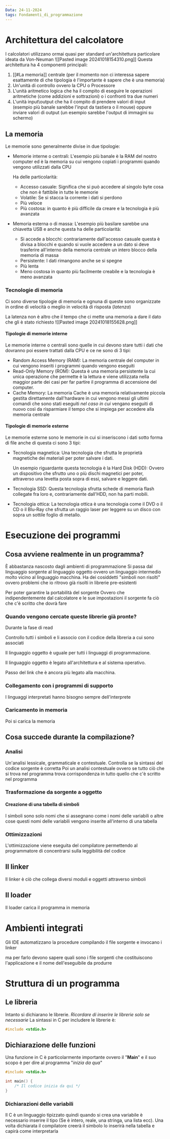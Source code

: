 ```yaml
---
Data: 24-11-2024
tags: Fondamenti_di_programmazione
---
```



# Architettura del calcolatore
I calcolatori utilizzano ormai quasi per standard un'architettura particolare ideata da Von-Neuman
![[Pasted image 20241018154310.png]]
Questa architettura ha 4 componenti principali:
1. [[#La memoria]] centrale (per il momento non ci interessa sapere esattamente di che tipologia è l'importante è sapere che è una memoria)
2. Un'unità di controllo ovvero la CPU o Processore
3. L'unità aritmetico logica che ha il compito di eseguire le operazioni aritmetiche (come addizioni e sottrazioni) o i confronti tra due numeri
4. L'unità input\output che ha il compito di prendere valori di input (esempio più banale sarebbe l'input da tastiera o il mouse) oppure inviare valori di output (un esempio sarebbe l'output di immagini su schermo)

## La memoria

Le memorie sono generalmente divise in due tipologie:
- Memorie interne o centrali:
  L'esempio più banale è la RAM del nostro computer ed è la memoria su cui vengono copiati i programmi quando vengono utilizzati dalla CPU
  
  Ha delle particolarità:
  - Accesso casuale: Significa che si può accedere al singolo byte cosa che non è fattibile in tutte le memorie
  - Volatile: Se si stacca la corrente i dati si perdono
  - Più veloce
  - Più costosa: in quanto è più difficile da creare e la tecnologia è più avanzata
- Memoria esterna o di massa:
  L'esempio più basilare sarebbe una chiavetta USB e anche questa ha delle particolarità:
  - Si accede a blocchi: contrariamente dall'accesso casuale questa è divisa a blocchi e quando si vuole accedere a un dato si deve trasferire all'interno della memoria centrale un intero blocco della memoria di massa
  - Persistente: I dati rimangono anche se si spegne
  - Più lenta
  - Meno costosa in quanto più facilmente creabile e la tecnologia è meno avanzata

### Tecnologie di memoria
Ci sono diverse tipologie di memoria e ognuna di queste sono organizzate in ordine di velocità o meglio in velocità di risposta (*latenza*)

La latenza non è altro che il tempo che ci mette una memoria a dare il dato che gli è stato richiesto
![[Pasted image 20241018155628.png]]

#### Tipologie di memorie interne
Le memorie interne o centrali sono quelle in cui devono stare tutti i dati che dovranno poi essere trattati dalla CPU e ce ne sono di 3 tipi:
- Random Access Memory (RAM): La memoria centrale del computer in cui vengono inseriti i programmi quando vengono eseguiti
- Read-Only Memory (ROM): Questa è una memoria persistente la cui unica operazione che permette è la lettura e viene utilizzata nella maggior parte dei casi per far partire il programma di accensione del computer.
- Cache Memory: La memoria Cache è una memoria relativamente piccola gestita direttamente dall'hardware in cui vengono messi gli ultimi comandi che sono stati eseguiti *nel caso in cui* vengano eseguiti di nuovo così da risparmiare il tempo che si impiega per accedere alla memoria centrale

#### Tipologie di memorie esterne
Le memorie esterne sono le memorie in cui si inseriscono i dati sotto forma di file anche di questa ci sono 3 tipi:
- Tecnologia magnetica:
  Una tecnologia che sfrutta le proprietà magnetiche dei materiali per poter salvare i dati.
  
  Un esempio riguardante questa tecnologia è la Hard Disk (HDD):
  Ovvero un dispositivo che sfrutto uno o più dischi magnetici per poter, attraverso una levetta posta sopra di essi, salvare e leggere dati.
- Tecnologia SSD:
  Questa tecnologia sfrutta schede di memoria flash collegate fra loro e, contrariamente dall'HDD, non ha parti mobili.
- Tecnologia ottica:
  La tecnologia ottica è una tecnologia come il DVD o il CD o il Blu-Ray che sfrutta un raggio laser per leggere su un disco con sopra un sottile foglio di metallo.

# Esecuzione dei programmi
## Cosa avviene realmente in un programma?

È abbastanza nascosto dagli ambienti di programmazione 
Si passa dal linguaggio sorgente al linguaggio oggetto ovvero un linguaggio intermedio molto vicino al linguaggio macchina. Ha dei cosiddetti "simboli non risolti" ovvero problemi che io ritrovo già risolti in librerie pre-esistenti

Per poter garantire la portabilità del sorgente
Ovvero che indipendentemente dal calcolatore e le sue impostazioni il sorgente fa ciò che c'è scritto che dovrà fare

### Quando vengono cercate queste librerie già pronte?
Durante la fase di read

Controllo tutti i simboli e li associo con il codice della libreria a cui sono associati

Il linguaggio oggetto è uguale per tutti i linguaggi di programmazione.

Il linguaggio oggetto è legato all'architettura e al sistema operativo.

Passo del link che è ancora più legato alla macchina.

### Collegamento con i programmi di supporto
I linguaggi interpretati hanno bisogno sempre dell'interprete


### Caricamento in memoria
Poi si carica la memoria


## Cosa succede durante la compilazione?

### Analisi
Un'analisi lessicale, grammaticale e contestuale. 
Controlla se la sintassi del codice sorgente è corretta
Poi un analisi contestuale ovvero se tutto ciò che si trova nel programma trova corrispondenza in tutto quello che c'è scritto nel programma

### Trasformazione da sorgente a oggetto
#### Creazione di una tabella di simboli
I simboli sono solo nomi che si assegnano come i nomi delle variabili o altre cose questi nomi delle variabili vengono inserite all'interno di una tabella

### Ottimizzazioni
L'ottimizzazione viene eseguita del compilatore permettendo al programmatore di concentrarsi sulla leggibilità del codice

## Il linker
Il linker è ciò che collega diversi moduli e oggetti attraverso simboli

## Il loader
Il loader carica il programma in memoria

# Ambienti integrati

Gli IDE automatizzano la procedure compilando il file sorgente e invocano i linker

ma per farlo devono sapere quali sono i file sorgenti che costituiscono l'applicazione e il nome dell'eseguibile da produrre

# Struttura di un programma
## Le libreria
Intanto si dichiarano le librerie.
*Ricordare di inserire le librerie solo se necessarie*
La sintassi in C per includere le librerie è:
```C
#include <stdio.h>
```

## Dichiarazione delle funzioni
Una funzione in C è particolarmente importante ovvero il "**Main**" e il suo scopo è per dire al programma "*inizia da qua*"

```C
#include <stdio.h>

int main() {
	/* Il codice inizia da qui */
}
```

### Dichiarazioni delle variabili
Il C è un linguaggio tipizzato quindi quando si crea una variabile è necessario inserire il tipo (Se è intero, reale, una stringa, una lista ecc).
Una volta dichiarata il compilatore creerà il simbolo lo inserirà nella tabella e capirà come interpretarla

